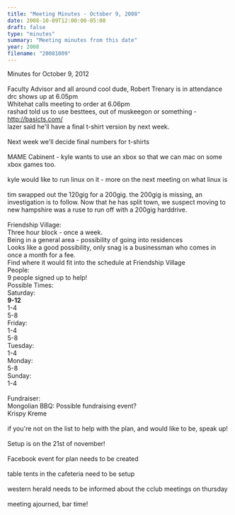```yaml
---
title: "Meeting Minutes - October 9, 2008"
date: 2008-10-09T12:00:00-05:00
draft: false
type: "minutes"
summary: "Meeting minutes from this date"
year: 2008
filename: "20081009"
---
```


Minutes for October 9, 2012<br />
<br />
Faculty Advisor and all around cool dude, Robert Trenary is in attendance<br />
drc shows up at 6.05pm<br />
Whitehat calls meeting to order at 6.06pm<br />
rashad told us to use besttees, out of muskeegon or something - http://basicts.com/<br />
lazer said he'll have a final t-shirt version by next week.<br />
<br />
Next week we'll decide final numbers for t-shirts<br />
<br />
MAME Cabinent - kyle wants to use an xbox so that we can mac on some xbox games too.<br />
<br />
kyle would like to run linux on it - more on the next meeting on what linux is<br />
<br />
tim swapped out the 120gig for a 200gig. the 200gig is missing, an investigation is to follow. Now that he has split town, we suspect moving to new hampshire was a ruse to run off with a 200gig harddrive.<br />
<br />
Friendship Village:<br />
Three hour block - once a week.<br />
Being in a general area - possibility of going into residences<br />
Looks like a good possibility, only snag is a businessman who comes in once a month for a fee.<br />
Find where it would fit into the schedule at Friendship Village<br />
People:<br />
9 people signed up to help!<br />
Possible Times:<br />
Saturday:<br />
**9-12**<br />
1-4<br />
5-8<br />
Friday:<br />
1-4<br />
5-8<br />
Tuesday:<br />
1-4<br />
Monday:<br />
5-8<br />
Sunday:<br />
1-4<br />
<br />
Fundraiser:<br />
Mongolian BBQ: Possible fundraising event?<br />
Krispy Kreme<br />
<br />
if you're not on the list to help with the plan, and would like to be, speak up!<br />
<br />
Setup is on the 21st of november!<br />
<br />
Facebook event for plan needs to be created<br />
<br />
table tents in the cafeteria need to be setup<br />
<br />
western herald needs to be informed about the cclub meetings on thursday<br />
<br />
meeting ajourned, bar time!
